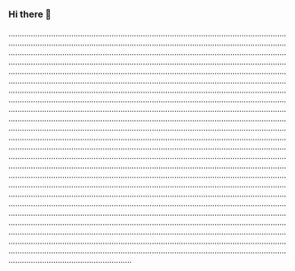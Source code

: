 ### Hi there 👋

.......................................................................................................................................................................................................................................................................................................................................................................................................................................................................................................................................................................................................................................................................................................................................................................................................................................................................................................................................................................................................................................................................................................................................................................................................................................................................................................................................................................................................................................................................................................................................................................................................................................................................................................................................................................................................................................................................................................................................................................................................................................................................................................................................................................................................................................................................................................................................................................................................................................................................................................................................................................................................................................................................................................................................................................................................................................................................................................................................................................................................................................................................................................................................................